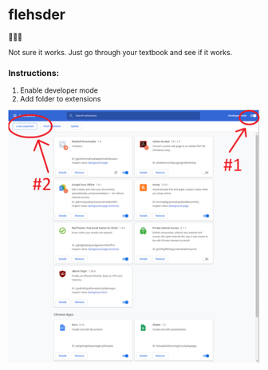 # flehsder
🤫🤫🤫

Not sure it works. Just go through your textbook and see if it works.

### Instructions:

1. Enable developer mode
2. Add folder to extensions

![Instructions](/instructions.png)
